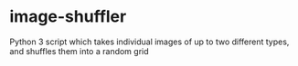 # image-shuffler
Python 3 script which takes individual images of up to two different types, and shuffles them into a random grid
